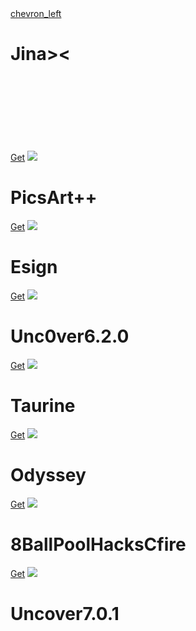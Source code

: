 <html>
<head>
<title>Kasar</title>
<link rel="manifest" href="manifest.json">
<link rel="stylesheet" href="style.css">
<meta name="viewport" content="width=device-width, initial-scale=1, maximum-scale=1, minimum-scale=1, user-scalable=no, viewport-fit=cover minimal-ui standalone">
<link rel="icon" href="favicon.ico" type="image/x-icon" />
<link rel="shortcut icon" href="favicon.ico" type="image/x-icon" />
<link rel="apple-touch-icon" href="Kasaricon.png"/>
<meta name="apple-mobile-web-app-capable" content="yes">
</head>
<div class="name">
<a href="Sections" class="tab">chevron_left</a>
<h1>Jina><</h1>
</div>
<br>
<br>
<br>
</center>
<br>
<br>
<br>
<br>
<div class="apps">
<a href="itms-services://?action=download-manifest&amp;url=https://www.lolzios.tk/plist/Picsart.plist">Get</a>
<img src="img/Picsart.png">
<h1>PicsArt++</h1>
</div>

<div class="apps">
<a href="itms-services://?action=download-manifest&amp;url=https://www.lolzios.tk/plist/Esign.plist">Get</a>
<img src="img/ESign.png">
<h1>Esign</h1>
</div>

<div class="apps">
<a href="itms-services://?action=download-manifest&amp;url=https://www.lolzios.tk/plist/Uncover.plist">Get</a>
<img src="img/Uncover.png">
<h1>Unc0ver6.2.0</h1>
</div>



<div class="apps">
<a href="itms-services://?action=download-manifest&amp;url=https://www.lolzios.tk/plist/Taurine.plist">Get</a>
<img src="img/Taurine.png">
<h1>Taurine</h1>
</div>

<div class="apps">
<a href="itms-services://?action=download-manifest&amp;url=https://www.lolzios.tk/plist/Odyssey.plist">Get</a>
<img src="img/odyssey.png">
<h1>Odyssey</h1>
</div>

<div class="apps">
<a href="itms-services://?action=download-manifest&amp;url=https://www.lolzios.tk/plist/8Ball.plist">Get</a>
<img src="img/8Ball.png">
<h1>8BallPoolHacksCfire</h1>
</div>

<div class="apps">
<a href="itms-services://?action=download-manifest&amp;url=https://www.lolzios.tk/plist/Unc0ver7.0.1.plist">Get</a>
<img src="img/Uncover.png">
<h1>Uncover7.0.1</h1>
</div>
